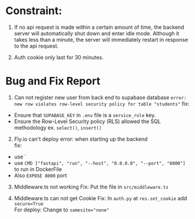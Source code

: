 # Constraint:
1. If no api request is made within a certain amount of time, the backend server will automatically shut down and enter idle mode.  Although it takes less than a minute, the server will immediately restart in response to the api request.

2. Auth cookie only last for 30 minutes.

# Bug and Fix Report
1. Can not register new user from back end to supabase database
`error: new row violates row-level security policy for table "students"`
fix: 
- Ensure that `SUPABASE_KEY` in `.env` file is a `service_role` key.
- Ensure the Row-Level Security policy (RLS) allowed the SQL methodology ex. `select()`, `insert()`

2. Fly.io can't deploy
error: when starting up the backend <br>
fix: 
- use `
- use `CMD ["fastapi", "run", "--host", "0.0.0.0", "--port", "8000"]` to run in DockerFile
- Also `EXPOSE 8000` port 

3. Middleware.ts not working
Fix: Put the file in `src/middleware.ts`

4. Middleware.ts can not get Cookie
Fix: In `auth.py` at `res.set_cookie` add `secure=True` <br>
For deploy: Change to `samesite="none"`